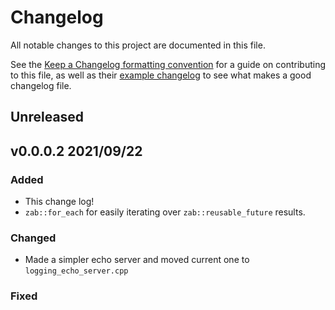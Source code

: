 # Changelog

All notable changes to this project are documented in this file.

See the [Keep a Changelog formatting convention](https://keepachangelog.com/en/1.0.0/) for a guide on contributing to this file, as well as their [example changelog](https://github.com/olivierlacan/keep-a-changelog/blob/master/CHANGELOG.md) to see what makes a good changelog file.

## Unreleased

## v0.0.0.2 2021/09/22

### Added

- This change log!
- `zab::for_each` for easily iterating over `zab::reusable_future` results. 

### Changed
- Made a simpler echo server and moved current one to `logging_echo_server.cpp`

### Fixed


